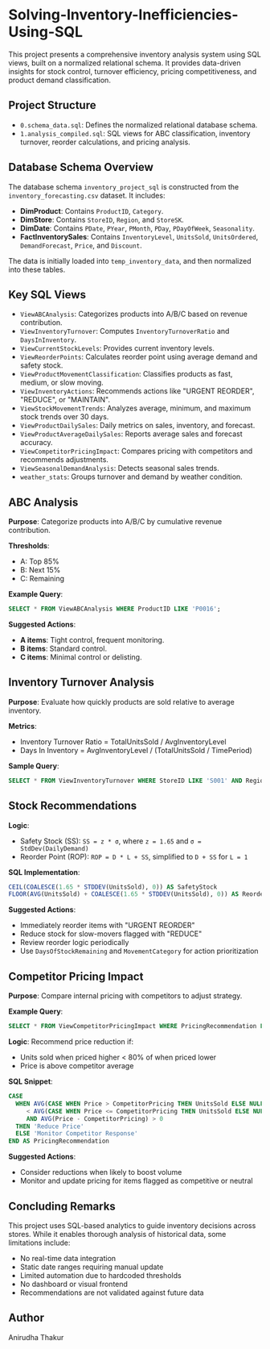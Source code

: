 # Solving-Inventory-Inefficiencies-Using-SQL

This project presents a comprehensive inventory analysis system using SQL views, built on a normalized relational schema. It provides data-driven insights for stock control, turnover efficiency, pricing competitiveness, and product demand classification.

## Project Structure

- `0.schema_data.sql`: Defines the normalized relational database schema.
- `1.analysis_compiled.sql`: SQL views for ABC classification, inventory turnover, reorder calculations, and pricing analysis.

## Database Schema Overview

The database schema `inventory_project_sql` is constructed from the `inventory_forecasting.csv` dataset. It includes:

- **DimProduct**: Contains `ProductID`, `Category`.
- **DimStore**: Contains `StoreID`, `Region`, and `StoreSK`.
- **DimDate**: Contains `PDate`, `PYear`, `PMonth`, `PDay`, `PDayOfWeek`, `Seasonality`.
- **FactInventorySales**: Contains `InventoryLevel`, `UnitsSold`, `UnitsOrdered`, `DemandForecast`, `Price`, and `Discount`.

The data is initially loaded into `temp_inventory_data`, and then normalized into these tables.

## Key SQL Views

- `ViewABCAnalysis`: Categorizes products into A/B/C based on revenue contribution.
- `ViewInventoryTurnover`: Computes `InventoryTurnoverRatio` and `DaysInInventory`.
- `ViewCurrentStockLevels`: Provides current inventory levels.
- `ViewReorderPoints`: Calculates reorder point using average demand and safety stock.
- `ViewProductMovementClassification`: Classifies products as fast, medium, or slow moving.
- `ViewInventoryActions`: Recommends actions like "URGENT REORDER", "REDUCE", or "MAINTAIN".
- `ViewStockMovementTrends`: Analyzes average, minimum, and maximum stock trends over 30 days.
- `ViewProductDailySales`: Daily metrics on sales, inventory, and forecast.
- `ViewProductAverageDailySales`: Reports average sales and forecast accuracy.
- `ViewCompetitorPricingImpact`: Compares pricing with competitors and recommends adjustments.
- `ViewSeasonalDemandAnalysis`: Detects seasonal sales trends.
- `weather_stats`: Groups turnover and demand by weather condition.

## ABC Analysis

**Purpose**: Categorize products into A/B/C by cumulative revenue contribution.

**Thresholds**:
- A: Top 85%
- B: Next 15%
- C: Remaining

**Example Query**:
```sql
SELECT * FROM ViewABCAnalysis WHERE ProductID LIKE 'P0016';
```

**Suggested Actions**:
- **A items**: Tight control, frequent monitoring.
- **B items**: Standard control.
- **C items**: Minimal control or delisting.

## Inventory Turnover Analysis

**Purpose**: Evaluate how quickly products are sold relative to average inventory.

**Metrics**:
- Inventory Turnover Ratio = TotalUnitsSold / AvgInventoryLevel
- Days In Inventory = AvgInventoryLevel / (TotalUnitsSold / TimePeriod)

**Sample Query**:
```sql
SELECT * FROM ViewInventoryTurnover WHERE StoreID LIKE 'S001' AND Region LIKE 'North' LIMIT 5;
```

## Stock Recommendations

**Logic**:
- Safety Stock (SS): `SS = z * σ`, where `z = 1.65` and `σ = StdDev(DailyDemand)`
- Reorder Point (ROP): `ROP = D * L + SS`, simplified to `D + SS` for `L = 1`

**SQL Implementation**:
```sql
CEIL(COALESCE(1.65 * STDDEV(UnitsSold), 0)) AS SafetyStock
FLOOR(AVG(UnitsSold) + COALESCE(1.65 * STDDEV(UnitsSold), 0)) AS ReorderPoint
```

**Suggested Actions**:
- Immediately reorder items with "URGENT REORDER"
- Reduce stock for slow-movers flagged with "REDUCE"
- Review reorder logic periodically
- Use `DaysOfStockRemaining` and `MovementCategory` for action prioritization

## Competitor Pricing Impact

**Purpose**: Compare internal pricing with competitors to adjust strategy.

**Example Query**:
```sql
SELECT * FROM ViewCompetitorPricingImpact WHERE PricingRecommendation LIKE 'Reduce Price';
```

**Logic**:
Recommend price reduction if:
- Units sold when priced higher < 80% of when priced lower
- Price is above competitor average

**SQL Snippet**:
```sql
CASE
  WHEN AVG(CASE WHEN Price > CompetitorPricing THEN UnitsSold ELSE NULL END)
     < AVG(CASE WHEN Price <= CompetitorPricing THEN UnitsSold ELSE NULL END) * 0.8
     AND AVG(Price - CompetitorPricing) > 0
  THEN 'Reduce Price'
  ELSE 'Monitor Competitor Response'
END AS PricingRecommendation
```

**Suggested Actions**:
- Consider reductions when likely to boost volume
- Monitor and update pricing for items flagged as competitive or neutral

## Concluding Remarks

This project uses SQL-based analytics to guide inventory decisions across stores. While it enables thorough analysis of historical data, some limitations include:

- No real-time data integration
- Static date ranges requiring manual update
- Limited automation due to hardcoded thresholds
- No dashboard or visual frontend
- Recommendations are not validated against future data

## Author

Anirudha Thakur

